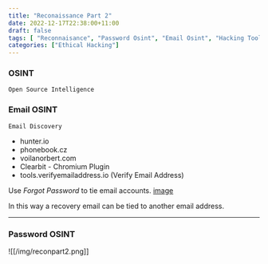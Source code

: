 ```yaml
---
title: "Reconaissance Part 2"
date: 2022-12-17T22:38:00+11:00
draft: false
tags: [ "Reconnaisance", "Password Osint", "Email Osint", "Hacking Tools"]
categories: ["Ethical Hacking"]
---
```


### OSINT
	Open Source Intelligence

### Email OSINT
	Email Discovery
- hunter.io
- phonebook.cz
- voilanorbert.com
- Clearbit - Chromium Plugin
- tools.verifyemailaddress.io (Verify Email Address)

Use _Forgot Password_ to tie email accounts.
[image](././img/reconpart2.png)

In this way a recovery email can be tied to another email address.

---

### Password OSINT
![[/img/reconpart2.png]]